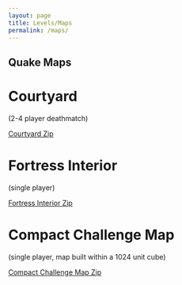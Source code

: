 ```yaml
---
layout: page
title: Levels/Maps
permalink: /maps/
---
```

## Quake Maps

# Courtyard
(2-4 player deathmatch)

[Courtyard Zip](https://github.com/TheADrain/quakemaps/blob/main/courtyard.zip)

# Fortress Interior
(single player)

[Fortress Interior Zip](https://github.com/TheADrain/quakemaps/blob/main/fortress.zip)

# Compact Challenge Map
(single player, map built within a 1024 unit cube)

[Compact Challenge Map Zip](https://github.com/TheADrain/quakemaps/blob/main/COMPACT.zip)

